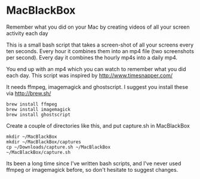 # MacBlackBox
Remember what you did on your Mac by creating videos of all your screen activity each day

This is a small bash script that takes a screen-shot of all your screens every ten seconds.  Every hour it combines them into an
mp4 file (two screenshots per second).  Every day it combines the hourly mp4s into a daily mp4.

You end up with an mp4 which you can watch to remember what you did each day.  This script was inspired by http://www.timesnapper.com/

It needs ffmpeg, imagemagick and ghostscript.  I suggest you install these via http://brew.sh/
```
brew install ffmpeg
brew install imagemagick
brew install ghostscript
```

Create a couple of directories like this, and put capture.sh in MacBlackBox
```
mkdir ~/MacBlackBox
mkdir ~/MacBlackBox/captures
cp ~/Downloads/capture.sh ~/MacBlackBox
~/MacBlackBox/capture.sh
```

Its been a long time since I've written bash scripts, and I've never used ffmpeg or imagemagick before, so don't hesitate to suggest changes.
